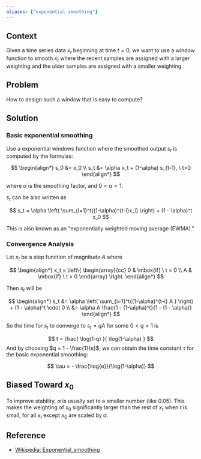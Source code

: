 ```yaml
---
aliases: ["exponential smoothing"]
---
```


## Context

Given a time series data $x_t$ beginning at time $t = 0$, we want to use a window function to smooth $x_t$ where the recent samples are assigned with a larger weighting and the older samples are assigned with a smaller weighting.

## Problem

How to design such a window that is easy to compute?

## Solution

### Basic exponential smoothing

Use a exponential windows function where the smoothed output $s_t$ is computed by the formulas:

$$
\begin{align*}
s_0 &= x_0 \\
s_t &= \alpha x_t + (1-\alpha) s_{t-1}, \ t>0
\end{align*}
$$

where $\alpha$ is the smoothing factor, and $0 < \alpha < 1$.

$s_t$ can be also written as

$$
s_t = \alpha \left( \sum_{i=1}^t{(1-\alpha)^{t-i}x_i} \right) + (1 - \alpha)^t x_0
$$

This is also known as an "exponentially weighted moving average (EWMA)."

### Convergence Analysis

Let $x_t$ be a step function of magnitude $A$ where

$$
\begin{align*}
x_t = \left\{
    \begin{array}{cc}
        0 & \mbox{if} \ t = 0 \\
        A & \mbox{if} \ t > 0
    \end{array}
\right.
\end{align*}
$$

Then $s_t$ will be

$$
\begin{align*}
s_t &= \alpha \left( \sum_{i=1}^t{(1-\alpha)^{t-i} A } \right) + (1 - \alpha)^t \cdot 0 \\
    &= \alpha A \frac{1 - (1-\alpha)^t}{1 - (1 - \alpha)}
\end{align*}
$$

So the time for $s_t$ to converge to $s_t = qA$ for some $0 < q < 1$ is

$$
t = \frac{ \log(1-q) }{ \log(1-\alpha) }
$$
And by choosing $q = 1 - \frac{1}{e}$, we can obtain the time constant $\tau$ for the basic exponential smoothing:

$$
\tau = - \frac{\log{e}}{\log(1-\alpha)}
$$
## Biased Toward $x_0$

To improve stability, $\alpha$ is usually set to a smaller number (like 0.05). This makes the weighting of $x_0$ significantly larger than the rest of $x_t$ when $t$ is small, for all $x_t$ except $x_0$ are scaled by $\alpha$.


## Reference

* [Wikipedia: Exponential_smoothing](https://en.wikipedia.org/wiki/Exponential_smoothing) 